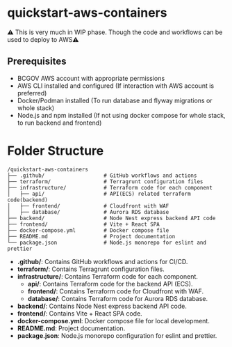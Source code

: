 # quickstart-aws-containers
⚠️ This is very much in WIP phase. Though the code and workflows can be used to deploy to AWS⚠️

## Prerequisites

- BCGOV AWS account with appropriate permissions
- AWS CLI installed and configured (If interaction with AWS account is preferred)
- Docker/Podman installed (To run database and flyway migrations or whole stack)
- Node.js and npm installed (If not using docker compose for whole stack, to run backend and frontend)


# Folder Structure
```
/quickstart-aws-containers
├── .github/                   # GitHub workflows and actions
├── terraform/                 # Terragrunt configuration files
├── infrastructure/            # Terraform code for each component
│   ├── api/                   # API(ECS) related terraform code(backend)
│   ├── frontend/              # Cloudfront with WAF
│   ├── database/              # Aurora RDS database
├── backend/                   # Node Nest express backend API code
├── frontend/                  # Vite + React SPA         
├── docker-compose.yml         # Docker compose file
├── README.md                  # Project documentation
└── package.json               # Node.js monorepo for eslint and prettier
```

- **.github/**: Contains GitHub workflows and actions for CI/CD.
- **terraform/**: Contains Terragrunt configuration files.
- **infrastructure/**: Contains Terraform code for each component.
    - **api/**: Contains Terraform code for the backend API (ECS).
    - **frontend/**: Contains Terraform code for Cloudfront with WAF.
    - **database/**: Contains Terraform code for Aurora RDS database.
- **backend/**: Contains Node Nest express backend API code.
- **frontend/**: Contains Vite + React SPA code.
- **docker-compose.yml**: Docker compose file for local development.
- **README.md**: Project documentation.
- **package.json**: Node.js monorepo configuration for eslint and prettier.